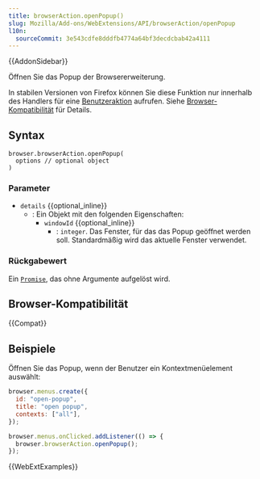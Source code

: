 ```yaml
---
title: browserAction.openPopup()
slug: Mozilla/Add-ons/WebExtensions/API/browserAction/openPopup
l10n:
  sourceCommit: 3e543cdfe8dddfb4774a64bf3decdcbab42a4111
---
```


{{AddonSidebar}}

Öffnen Sie das Popup der Browsererweiterung.

In stabilen Versionen von Firefox können Sie diese Funktion nur innerhalb des Handlers für eine [Benutzeraktion](/de/docs/Mozilla/Add-ons/WebExtensions/User_actions) aufrufen. Siehe [Browser-Kompatibilität](#browser-kompatibilität) für Details.

## Syntax

```js-nolint
browser.browserAction.openPopup(
  options // optional object
)
```

### Parameter

- `details` {{optional_inline}}
  - : Ein Objekt mit den folgenden Eigenschaften:
    - `windowId` {{optional_inline}}
      - : `integer`. Das Fenster, für das das Popup geöffnet werden soll. Standardmäßig wird das aktuelle Fenster verwendet.

### Rückgabewert

Ein [`Promise`](/de/docs/Web/JavaScript/Reference/Global_Objects/Promise), das ohne Argumente aufgelöst wird.

## Browser-Kompatibilität

{{Compat}}

## Beispiele

Öffnen Sie das Popup, wenn der Benutzer ein Kontextmenüelement auswählt:

```js
browser.menus.create({
  id: "open-popup",
  title: "open popup",
  contexts: ["all"],
});

browser.menus.onClicked.addListener(() => {
  browser.browserAction.openPopup();
});
```

{{WebExtExamples}}
